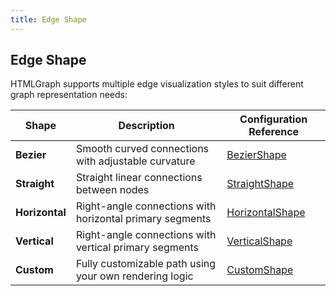 ```yaml
---
title: Edge Shape
---
```


## Edge Shape

HTMLGraph supports multiple edge visualization styles to suit different graph representation needs:

| Shape          | Description                                              | Configuration Reference                   |
|----------------|----------------------------------------------------------|-------------------------------------------|
| **Bezier**     | Smooth curved connections with adjustable curvature      | [BezierShape](/edge-shape/bezier)         |
| **Straight**   | Straight linear connections between nodes                | [StraightShape](/edge-shape/straight)     |
| **Horizontal** | Right-angle connections with horizontal primary segments | [HorizontalShape](/edge-shape/horizontal) |
| **Vertical**   | Right-angle connections with vertical primary segments   | [VerticalShape](/edge-shape/vertical)     |
| **Custom**     | Fully customizable path using your own rendering logic   | [CustomShape](/edge-shape/custom)         |
